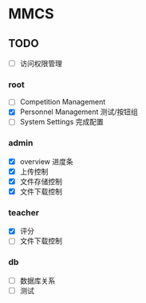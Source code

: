 # MMCS

## TODO

-   [ ] 访问权限管理

### root

-   [ ] Competition Management
-   [x] Personnel Management 测试/按钮组
-   [ ] System Settings 完成配置

### admin

-   [x] overview 进度条
-   [x] 上传控制
-   [x] 文件存储控制
-   [x] 文件下载控制

### teacher

-   [x] 评分
-   [ ] 文件下载控制

### db

-   [ ] 数据库关系
-   [ ] 测试
